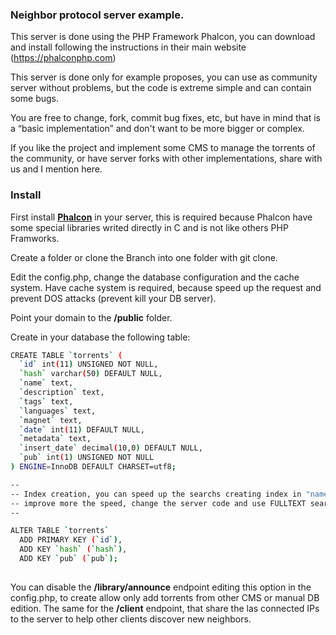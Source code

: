 ### Neighbor protocol server example.

This server is done using the PHP Framework Phalcon, you can download and install following the instructions in their main website (https://phalconphp.com)

This server is done only for example proposes, you can use as community server without problems, but the code is extreme simple and can contain some bugs.

You are free to change, fork, commit bug fixes, etc, but have in mind that is a “basic implementation” and don't want to be more bigger or complex.

If you like the project and implement some CMS to manage the torrents of the community, or have server forks with other implementations, share with us and I mention here.

### Install

First install **[Phalcon](https://phalconphp.com)** in your server, this is required because Phalcon have some special libraries writed directly in C and is not like others PHP Framworks.

Create a folder or clone the Branch into one folder with git clone.

Edit the config.php, change the database configuration and the cache system. Have cache system is required, because speed up the request and prevent DOS attacks (prevent kill your DB server).

Point your domain to the **/public** folder.

Create in your database the following table:

```bash
CREATE TABLE `torrents` (
  `id` int(11) UNSIGNED NOT NULL,
  `hash` varchar(50) DEFAULT NULL,
  `name` text,
  `description` text,
  `tags` text,
  `languages` text,
  `magnet` text,
  `date` int(11) DEFAULT NULL,
  `metadata` text,
  `insert_date` decimal(10,0) DEFAULT NULL,
  `pub` int(1) UNSIGNED NOT NULL
) ENGINE=InnoDB DEFAULT CHARSET=utf8;

--
-- Index creation, you can speed up the searchs creating index in "name", "description", "tags" and "languages" fields, if you want to
-- improve more the speed, change the server code and use FULLTEXT search with FULLTEXT index for this fields.
--

ALTER TABLE `torrents`
  ADD PRIMARY KEY (`id`),
  ADD KEY `hash` (`hash`),
  ADD KEY `pub` (`pub`);
  
```

You can disable the **/library/announce** endpoint editing this option in the config.php, to create allow only add torrents from other CMS or manual DB edition.
The same for the **/client** endpoint, that share the las connected IPs to the server to help other clients discover new neighbors.
